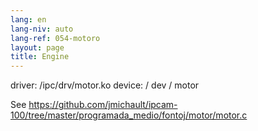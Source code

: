 ```yaml
---
lang: en
lang-niv: auto
lang-ref: 054-motoro
layout: page
title: Engine
---
```



driver: /ipc/drv/motor.ko
device: / dev / motor

See <https://github.com/jmichault/ipcam-100/tree/master/programada_medio/fontoj/motor/motor.c>


